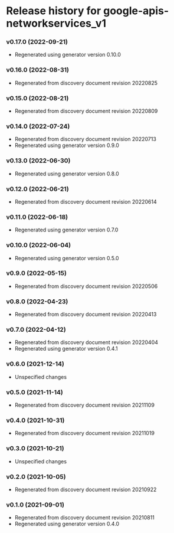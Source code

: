 # Release history for google-apis-networkservices_v1

### v0.17.0 (2022-09-21)

* Regenerated using generator version 0.10.0

### v0.16.0 (2022-08-31)

* Regenerated from discovery document revision 20220825

### v0.15.0 (2022-08-21)

* Regenerated from discovery document revision 20220809

### v0.14.0 (2022-07-24)

* Regenerated from discovery document revision 20220713
* Regenerated using generator version 0.9.0

### v0.13.0 (2022-06-30)

* Regenerated using generator version 0.8.0

### v0.12.0 (2022-06-21)

* Regenerated from discovery document revision 20220614

### v0.11.0 (2022-06-18)

* Regenerated using generator version 0.7.0

### v0.10.0 (2022-06-04)

* Regenerated using generator version 0.5.0

### v0.9.0 (2022-05-15)

* Regenerated from discovery document revision 20220506

### v0.8.0 (2022-04-23)

* Regenerated from discovery document revision 20220413

### v0.7.0 (2022-04-12)

* Regenerated from discovery document revision 20220404
* Regenerated using generator version 0.4.1

### v0.6.0 (2021-12-14)

* Unspecified changes

### v0.5.0 (2021-11-14)

* Regenerated from discovery document revision 20211109

### v0.4.0 (2021-10-31)

* Regenerated from discovery document revision 20211019

### v0.3.0 (2021-10-21)

* Unspecified changes

### v0.2.0 (2021-10-05)

* Regenerated from discovery document revision 20210922

### v0.1.0 (2021-09-01)

* Regenerated from discovery document revision 20210811
* Regenerated using generator version 0.4.0

